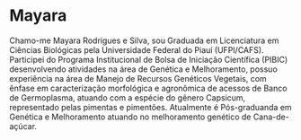 # Mayara
Chamo-me Mayara Rodrigues e Silva, sou Graduada em Licenciatura em Ciências Biológicas pela Universidade Federal do Piauí (UFPI/CAFS). Participei do Programa Institucional de Bolsa de Iniciação Científica (PIBIC) desenvolvendo atividades na área de Genética e Melhoramento, possuo experiência na área de Manejo de Recursos Genéticos Vegetais, com ênfase em caracterização morfológica e agronômica de acessos de Banco de Germoplasma, atuando com a espécie do gênero Capsicum, representado pelas pimentas e pimentões. Atualmente é Pós-graduanda em Genética e Melhoramento atuando no melhoramento genético de Cana-de-açúcar. 
